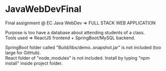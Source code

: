 # JavaWebDevFinal
Final assignment @ EC Java WebDev
=> FULL STACK WEB APPLICATION

Purpose is too have a database about attending students of a class.\
Tools used => ReactJS frontend + SpringBoot/MySQL backend.

SpringBoot folder called "Build/libs/demo..snapshot.jar" is not included (too large for GitHub).\
React folder of "node_modules" is not included. Install by typing "npm install" inside project folder.

